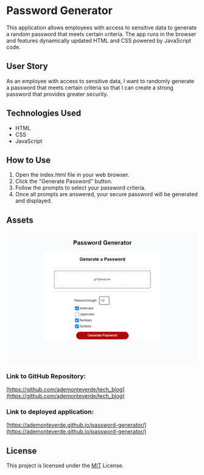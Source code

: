 # Password Generator
This application allows employees with access to sensitive data to generate a random password that meets certain criteria. The app runs in the browser and features dynamically updated HTML and CSS powered by JavaScript code.

## User Story
As an employee with access to sensitive data, I want to randomly generate a password that meets certain criteria so that I can create a strong password that provides greater security.

## Technologies Used
- HTML
- CSS
- JavaScript

## How to Use
1. Open the index.html file in your web browser.
2. Click the "Generate Password" button.
3. Follow the prompts to select your password criteria.
4. Once all prompts are answered, your secure password will be generated and displayed.

## Assets

![Password Generator Demo](./assets/images/password_generator_demo.png)

### Link to GitHub Repository:

[https://github.com/ademonteverde/tech_blog](https://github.com/ademonteverde/tech_blog)

### Link to deployed application:

[https://ademonteverde.github.io/password-generator/](https://ademonteverde.github.io/password-generator/)
## License

This project is licensed under the [MIT](https://github.com/ademonteverde/tech_blog/blob/main/LICENSE) License.
